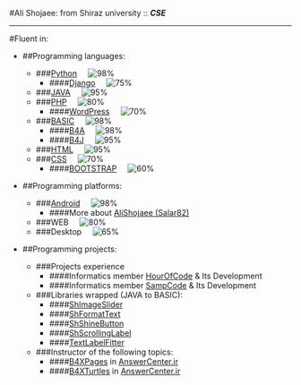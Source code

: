 #Ali Shojaee:
from Shiraz university :: ***CSE***
- ---
#Fluent in:
* ##Programming languages:
  * ###[Python](https://www.python.org/) &nbsp;&nbsp;&nbsp; ![98%](https://progress-bar.dev/98)
    * ####[Django](https://www.djangoproject.com/) &nbsp;&nbsp;&nbsp; ![75%](https://progress-bar.dev/75)
  * ###[JAVA](https://www.java.com/) &nbsp;&nbsp;&nbsp; ![95%](https://progress-bar.dev/95)
  * ###[PHP](https://www.php.net/) &nbsp;&nbsp;&nbsp; ![80%](https://progress-bar.dev/80)
     * ####[WordPress](https://wordpress.org/download/) &nbsp;&nbsp;&nbsp; ![70%](https://progress-bar.dev/70)
  * ###[BASIC](https://www.b4x.com/) &nbsp;&nbsp;&nbsp; ![98%](https://progress-bar.dev/98)
    * ####[B4A](https://www.b4x.com/b4a.html) &nbsp;&nbsp;&nbsp; ![98%](https://progress-bar.dev/98)
    * ####[B4J](https://www.b4x.com/b4j.html) &nbsp;&nbsp;&nbsp; ![95%](https://progress-bar.dev/95)
  * ###[HTML](https://developer.mozilla.org/) &nbsp;&nbsp;&nbsp; ![95%](https://progress-bar.dev/95)
  * ###[CSS](https://developer.mozilla.org/en-US/docs/Web/CSS) &nbsp;&nbsp;&nbsp; ![70%](https://progress-bar.dev/70)
    * ####[BOOTSTRAP](https://getbootstrap.com/) &nbsp;&nbsp;&nbsp; ![60%](https://progress-bar.dev/60)

* ##Programming platforms:
  * ###[Android](https://developer.android.com/) &nbsp;&nbsp;&nbsp; ![98%](https://progress-bar.dev/98)
    * ####More about [AliShojaee (Salar82)](https://answercenter.ir/profile/11695-salar82/)
  * ###WEB &nbsp;&nbsp;&nbsp; ![80%](https://progress-bar.dev/80)
  * ###Desktop &nbsp;&nbsp;&nbsp; ![65%](https://progress-bar.dev/65)
  
* ##Programming projects:
  * ###Projects experience
    * ####Informatics member [HourOfCode](https://hocshirazu.ir) & Its Development
    * ####Informatics member [SampCode](https://sampcode.hocshirazu.ir) & Its Development
  * ###Libraries wrapped (JAVA to BASIC):
    * ####[ShImageSlider](https://answercenter.ir/store/product/161-shimageslider-%D8%A7%D8%B3%D9%84%D8%A7%DB%8C%D8%AF%D8%B1-%D8%B9%DA%A9%D8%B3-%D8%AD%D8%B1%D9%81%D9%87%E2%80%8C%D8%A7%DB%8C/)
    * ####[ShFormatText](https://answercenter.ir/topic/38084-%DA%A9%D8%AA%D8%A7%D8%A8%D8%AE%D9%88%D9%86%D9%87-shformattext-%D8%AC%D8%AF%D8%A7-%DA%A9%D8%B1%D8%AF%D9%86-%D8%B3%D9%87-%D8%B1%D9%82%D9%85-%D8%B3%D9%87-%D8%B1%D9%82%D9%85-%D8%A7%D8%B9%D8%AF%D8%A7%D8%AF-%D8%AF%D8%B1-%DB%8C%DA%A9-%D8%AE%D8%B7/)
    * ####[ShShineButton](https://answercenter.ir/topic/28904-%D8%AF%D8%B1%DB%8C%D8%A7%D9%81%D8%AA-%DA%A9%D8%AA%D8%A7%D8%A8%D8%AE%D8%A7%D9%86%D9%87-shshinebutton-%D8%B1%D9%BE-%D8%B4%D8%AF%D9%87/)
    * ####[ShScrollingLabel](https://answercenter.ir/topic/28173-%DA%A9%D8%AA%D8%A7%D8%A8%D8%AE%D8%A7%D9%86%D9%87-%DA%A9%D8%A7%D8%B1%D8%A8%D8%B1%D8%AF%DB%8C-shscrollinglabel-%D9%84%DB%8C%D8%A8%D9%84-%D9%82%D8%A7%D8%A8%D9%84-%D8%A7%D8%B3%DA%A9%D8%B1%D9%88%D9%84/#comment-143865)
    * ####[TextLabelFitter](https://answercenter.ir/topic/24351-%DA%A9%D8%AA%D8%A7%D8%A8%D8%AE%D8%A7%D9%86%D9%87-textlabelfitter-%D9%81%DB%8C%D8%AA-%DA%A9%D8%B1%D8%AF%D9%86-%D9%85%D8%AA%D9%86-%D8%AF%D8%B1-%D9%84%DB%8C%D8%A8%D9%84/)
  * ###Instructor of the following topics:
    * ####[B4XPages](https://www.b4x.com/android/forum/threads/b4x-b4xpages-cross-platform-and-simple-framework-for-managing-multiple-pages.118901/) in [AnswerCenter.ir](https://answercenter.ir/topic/27716-%D8%A2%D9%85%D9%88%D8%B2%D8%B4-%DA%A9%D8%A7%D9%85%D9%84-%DA%A9%D8%A7%D8%B1-%D8%A8%D8%A7-b4xpages-%D8%A8%D8%B3%DB%8C%D8%A7%D8%B1-%DA%A9%D8%A7%D8%B1%D8%A8%D8%B1%D8%AF%DB%8C-%D9%88-%D9%85%D9%87%D9%85/)
    * ####[B4XTurtles](https://www.b4x.com/android/forum/threads/b4x-%F0%9F%90%A2-b4xturtle-library-for-teachers-and-parents.116700/) in [AnswerCenter.ir](https://answercenter.ir/topic/28616-%D8%A2%D9%85%D9%88%D8%B2%D8%B4-%DA%A9%D8%A7%D9%85%D9%84-%DA%A9%D8%A7%D8%B1-%D8%A8%D8%A7-b4xturtle-%D8%A8%D8%B3%DB%8C%D8%A7%D8%B1-%D9%85%D9%87%D9%85-%D9%88-%DA%A9%D8%A7%D8%B1%D8%A8%D8%B1%D8%AF%DB%8C/?tab=comments#comment-142829)

